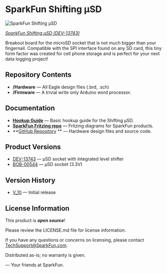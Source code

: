 SparkFun Shifting µSD
===================================
![SparkFun Shifting µSD
](https://cdn.sparkfun.com//assets/parts/3/0/6/00544-01.jpg)

[*SparkFun Shifting µSD
 (DEV-13743)*](https://www.sparkfun.com/products/13743)

 Breakout board for the microSD socket that is not much bigger than your fingernail. Compatible with the SPI interface found on any SD card, this tiny form factor was created for cell phone storage and is perfect for your next data logging project!

Repository Contents
-------------------

* **/Hardware** &mdash; All Eagle design files (.brd, .sch)
* **/Firmware** &mdash; A trivial write only Arduino word processor.

Documentation
--------------
* **[Hookup Guide](https://learn.sparkfun.com/tutorials/microsd-breakout-with-level-shifter-hookup-guide)** &mdash; Basic hookup guide for the Shifting µSD.
* **[SparkFun Fritzing repo](https://github.com/sparkfun/Fritzing_Parts)** &mdash; Fritzing diagrams for SparkFun products.
* **[GitHub Repository](https://github.com/sparkfun/Shifting_microSD) ** &mdash; Hardware design files and source code.

Product Versions
----------------
* [DEV-13743](https://www.sparkfun.com/products/13743) &mdash; µSD socket with integrated level shifter
* [BOB-00544](https://www.sparkfun.com/products/544) &mdash; µSD socket (3.3V)

Version History
---------------
* [V_10](https://www.sparkfun.com/products/13743) &mdash; Initial release

License Information
-------------------

This product is _**open source**_!

Please review the LICENSE.md file for license information.

If you have any questions or concerns on licensing, please contact TechSupport@SparkFun.com.

Distributed as-is; no warranty is given.

&mdash; Your friends at SparkFun.
